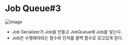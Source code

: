 # Job Queue#3

![image](https://user-images.githubusercontent.com/68372094/168978371-02df19b7-4a6b-44f5-878b-3557ca8d267e.png)
* Job Serializer가 Job을 만들고 JobQueue에 Job을 넣는다.    
* Job은 수행해야되는 함수와 인자를 콜백 함수로 갖고있게 된다.   
